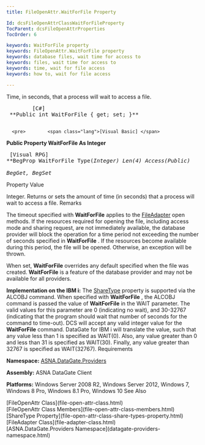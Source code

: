 ```yaml
---
title: FileOpenAttr.WaitForFile Property

Id: dcsFileOpenAttrClassWaitForFileProperty
TocParent: dcsFileOpenAttrProperties
TocOrder: 6

keywords: WaitForFile property
keywords: FileOpenAttr.WaitForFile property
keywords: database files, wait time for access to
keywords: files, wait time for access to
keywords: time, wait for file access
keywords: how to, wait for file access

---
```


Time, in seconds, that a process will wait to access a file.
<pre>        <span class="lang">[C#]</span>
 **Public int WaitForFile { get; set; }** 
      </pre>
      <pre>        <span class="lang">[Visual Basic] </span>
 **Public Property WaitForFile As Integer** 
      </pre>
      <pre class="prettyprint">        <span class="lang">[Visual RPG]</span>
 **BegProp WaitForFile Type(*Integer) Len(4) Access(*Public)<br />   BegGet, BegSet** 
      </pre>

Property Value

Integer. Returns or sets the amount of time (in seconds) that a process will wait to access a file.
Remarks

The timeout specified with <span> **WaitForFile** </span> applies to the [FileAdapter](file-adapter-class.html) open methods. If the resources required for opening the file, including access mode and sharing request, are not immediately available, the database provider will block the operation for a time period not exceeding the number of seconds specified in <span> **WaitForFile** </span>. If the resources become available during this period, the file will be opened. Otherwise, an exception will be thrown.

When set, <span> **WaitForFile** </span> overrides any default specified when the file was created. **WaitForFile** is a feature of the database provider and may not be available for all providers.

**Implementation on the IBM i:** The [ShareType](file-open-attr-class-share-types-property.html) property is supported via the ALCOBJ command. When specified with **WaitForFile** , the ALCOBJ command is passed the value of **WaitForFile** in the WAIT parameter. The valid values for this parameter are 0 (indicating no wait), and 30-32767 (indicating that the program should wait that number of seconds for the command to time-out). DCS will accept any valid integer value for the **WaitForFile** command. DataGate for IBM i will translate the value, such that any value less than 1 is specified as WAIT(0). Also, any value greater than 0 and less than 31 is specified as WAIT(30). Finally, any value greater than 32767 is specified as WAIT(32767).
Requirements

**Namespace:** [ ASNA.DataGate.Providers](datagate-providers-namespace.html) 

**Assembly:** ASNA DataGate Client

**Platforms:** Windows Server 2008 R2, Windows Server 2012, Windows 7, Windows 8 Pro, Windows 8.1 Pro, Windows 10
See Also

<dl />
      [FileOpenAttr Class](file-open-attr-class.html)
      <br />
      [FileOpenAttr Class Members](file-open-attr-class-members.html)
      <br />
      [ShareType Property](file-open-attr-class-share-types-property.html)
      <br />
      [FileAdapter Class](file-adapter-class.html)
      <br />
      [ASNA.DataGate.Providers Namespace](datagate-providers-namespace.html)

